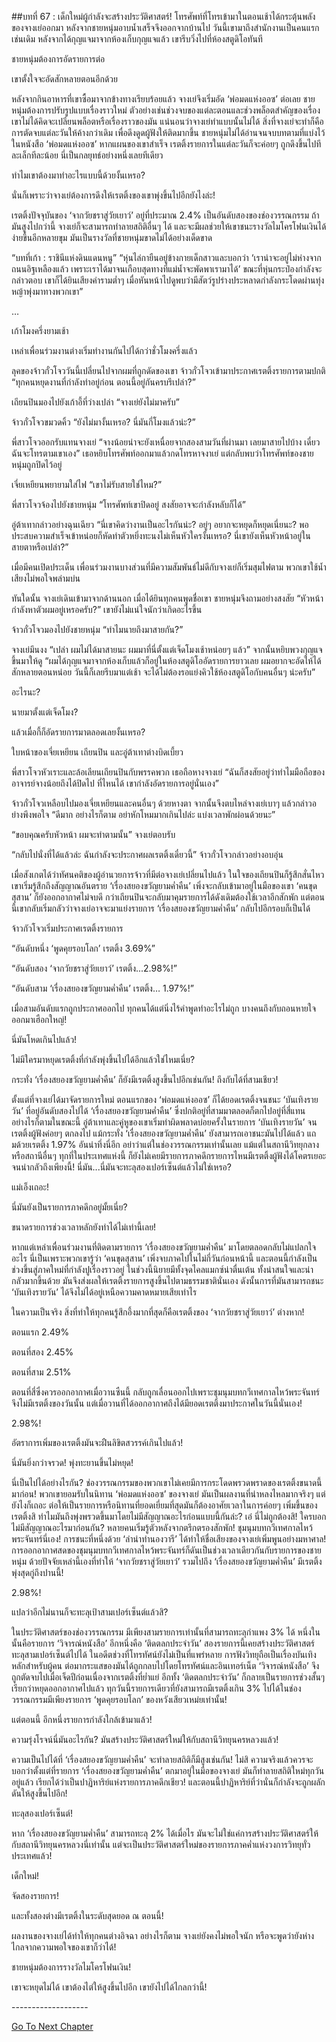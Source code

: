 ##บทที่ 67 : เด็กใหม่ผู้กำลังจะสร้างประวัติศาสตร์!
โทรศัพท์ที่โทรเข้ามาในตอนเช้าได้กระตุ้นพลังของจางเย่ออกมา หลังจากชายหนุ่มอาบน้ำเสร็จจึงออกจากบ้านไป วันนี้เขามาถึงสำนักงานเป็นคนแรกเช่นเดิม หลังจากได้กุญแจมาจากห้องเก็บกุญแจแล้ว เขารีบวิ่งไปที่ห้องสตูดิโอทันที

ชายหนุ่มต้องการอัดรายการต่อ

เขาตั้งใจจะอัดสักหลายตอนอีกด้วย

หลังจากกินอาหารที่เขาซื้อมาจากข้างทางเรียบร้อยแล้ว จางเย่จึงเริ่มอัด ‘พ่อมดแห่งออซ’ ต่อเลย ชายหนุ่มต้องการปรับรูปแบบเรื่องราวใหม่ ตัวอย่างเช่นช่วงจบของแต่ละตอนและช่วงพล็อตสำคัญของเรื่อง เขาไม่ได้คิดจะเปลี่ยนพล็อตหรือเรื่องราวของมัน แน่นอนว่าจางเย่ทำแบบนั้นไม่ได้ สิ่งที่จางเย่จะทำก็คือการตัดจบแต่ละวันให้ค้างกว่าเดิม เพื่อดึงดูดผู้ฟังให้ติดมากขึ้น ชายหนุ่มไม่ได้อ่านจนจบบทตามที่แบ่งไว้ในหนังสือ ‘พ่อมดแห่งออซ’ หากแผนของเขาสำเร็จ เรตติ้งรายการในแต่ละวันก็จะค่อยๆ ถูกดึงขึ้นไปทีละเล็กทีละน้อย นี่เป็นกลยุทธ์อย่างหนึ่งเลยทีเดียว

ทำไมเขาต้องมาทำอะไรแบบนี้ด้วยงั้นเหรอ?

นั่นก็เพราะว่าจางเย่ต้องการดึงให้เรตติ้งของเขาพุ่งขึ้นไปอีกยังไงล่ะ!

เรตติ้งปัจจุบันของ ‘จากวัยชราสู่วัยเยาว์’ อยู่ที่ประมาณ 2.4% เป็นอันดับสองของช่องวรรณกรรม ถ้ามันสูงไปกว่านี้ จางเย่ก็จะสามารถทำลายสถิติอื่นๆ ได้ และจะมีผลช่วยให้เขาชนะรางวัลไมโครโฟนเงินได้ง่ายขึ้นอีกหลายขุม มันเป็นรางวัลที่ชายหนุ่มขาดไม่ได้อย่างเด็ดขาด

“บทที่เก้า : ราชินีแห่งดินแดนหนู”
“หุ่นไล่กายืนอยู่ข้างกายเด็กสาวและบอกว่า ‘เราน่าจะอยู่ไม่ห่างจากถนนอิฐเหลืองแล้ว เพราะเราได้มาจนเกือบสุดทางที่แม่น้ำจะพัดพาเรามาได้’ ขณะที่หุ่นกระป๋องกำลังจะกล่าวตอบ เขาก็ได้ยินเสียงคำรามต่ำๆ เมื่อหันหน้าไปดูพบว่ามีสัตว์รูปร่างประหลาดกำลังกระโดดผ่านทุ่งหญ้าพุ่งมาทางพวกเขา”

…


เก้าโมงครึ่งยามเช้า

เหล่าเพื่อนร่วมงานต่างเริ่มทำงานกันไปได้กว่าชั่วโมงครึ่งแล้ว

ลุคของจ้าวกั๋วโจววันนี้เปลี่ยนไปจากผมที่ถูกดัดของเขา จ้าวกั๋วโจวเข้ามาประกาศเรตติ้งรายการตามปกติ “ทุกคนหยุดงานที่กำลังทำอยู่ก่อน ตอนนี้อยู่กันครบรึเปล่า?”

เถียนปินมองไปยังเก้าอี้ที่ว่างเปล่า “จางเย่ยังไม่มาครับ”

จ้าวกั๋วโจวขมวดคิ้ว “ยังไม่มางั้นเหรอ? นี่มันกี่โมงแล้วน่ะ?”

พี่สาวโจวออกรับแทนจางเย่ “จางน้อยน่าจะยังเหนื่อยจากสองสามวันที่ผ่านมา เลยมาสายไปบ้าง เดี๋ยวฉันจะโทรตามเขาเอง” เธอหยิบโทรศัพท์ออกมาแล้วกดโทรหาจงาเย่ แต่กลับพบว่าโทรศัพท์ของชายหนุ่มถูกปิดไว้อยู่

เจี่ยเหยียนพยายามใส่ไฟ “เขาไม่รับสายใช่ไหม?”

พี่สาวโจวจ้องไปยังชายหนุ่ม “โทรศัพท์เขาปิดอยู่ สงสัยอาจจะกำลังหลับก็ได้”

อู่ต้าเทากล่าวอย่างฉุนเฉียว “นี่เขาคิดว่างานเป็นอะไรกันน่ะ? อยู่ๆ อยากจะหยุดก็หยุดเนี่ยนะ? พอประสบความสำเร็จเข้าหน่อยก็หัดทำตัวหยิ่งทะนงไม่เห็นหัวใครงั้นเหรอ? นี่เขายังเห็นหัวหน้าอยู่ในสายตาหรือเปล่า?”

เมื่อมีคนเปิดประเด็น เพื่อนร่วมงานบางส่วนที่มีความสัมพันธ์ไม่ดีกับจางเย่ก็เริ่มสุมไฟตาม พวกเขาใช้น้ำเสียงไม่พอใจพล่ามบ่น

ทันใดนั้น จางเย่เดินเข้ามาจากด้านนอก เมื่อได้ยินทุกคนพูดชื่อเขา ชายหนุ่มจึงถามอย่างสงสัย “หัวหน้ากำลังหาตัวผมอยู่เหรอครับ?” เขายังไม่แน่ใจนักว่าเกิดอะไรขึ้น

จ้าวกั๋วโจวมองไปยังชายหนุ่ม “ทำไมนายถึงมาสายกัน?”

จางเย่มึนงง “เปล่า ผมไม่ได้มาสายนะ ผมมาที่นี่ตั้งแต่เจ็ดโมงเช้าหน่อยๆ แล้ว” จากนั้นหยิบพวงกุญแจขึ้นมาให้ดู “ผมได้กุญแจมาจากห้องเก็บแล้วก็อยู่ในห้องสตูดิโออัดรายการยาวเลย ผมอยากจะอัดให้ได้สักหลายตอนหน่อย วันนี้ก็เลยรีบมาแต่เช้า จะได้ไม่ต้องรอแย่งคิวใช้ห้องสตูดิโอกับคนอื่นๆ น่ะครับ”

อะไรนะ?

นายมาตั้งแต่เจ็ดโมง?

แล้วเมื่อกี้ก็อัดรายการมาตลอดเลยงั้นเหรอ?

ใบหน้าของเจี่ยเหยียน เถียนปิน และอู่ต้าเทาต่างบิดเบี้ยว

พี่สาวโจวหัวเราะและล้อเลียนเถียนปินกับพรรคพวก เธอถือหางจางเย่ “ฉันก็สงสัยอยู่ว่าทำไมมือถือของอาจารย์จางน้อยถึงได้ปิดไป ที่ไหนได้ เขากำลังอัดรายการอยู่นั่นเอง”

จ้าวกั๋วโจวเหลือบไปมองเจี่ยเหยียนและคนอื่นๆ ด้วยหางตา จากนั้นจึงตบไหล่จางเย่เบาๆ แล้วกล่าวอย่างพึงพอใจ “ดีมาก อย่างไรก็ตาม อย่าหักโหมมากเกินไปล่ะ แบ่งเวลาพักผ่อนด้วยนะ”

“ขอบคุณครับหัวหน้า ผมจะทำตามนั้น” จางเย่ตอบรับ

“กลับไปนั่งที่ได้แล้วล่ะ ฉันกำลังจะประกาศผลเรตติ้งเดี๋ยวนี้” จ้าวกั๋วโจวกล่าวอย่างอบอุ่น

เมื่อสังเกตได้ว่าทัศนคติของผู้อำนวยการจ้าวที่มีต่อจางเย่เปลี่ยนไปแล้ว ในใจของเถียนปินก็รู้สึกสั่นไหว เขาเริ่มรู้สึกถึงสัญญาณอันตราย ‘เรื่องสยองขวัญยามค่ำคืน’ เพิ่งจะกลับเข้ามาอยู่ในมือของเขา ‘คนขุดสุสาน’ ก็ยังออกอากาศไม่จบดี กว่าเถียนปินจะกลับมาคุมรายการได้ดังเดิมต้องใช้เวลาอีกสักพัก แต่ตอนนี้เขากลับเริ่มกลัวว่าจางเย่อาจจะมาแย่งรายการ ‘เรื่องสยองขวัญยามค่ำคืน’ กลับไปอีกรอบก็เป็นได้ 

จ้าวกัวโจวเริ่มประกาศเรตติ้งรายการ

“อันดับหนึ่ง ‘พูดคุยรอบโลก’ เรตติ้ง 3.69%”

“อันดับสอง ‘จากวัยชราสู่วัยเยาว์’ เรตติ้ง...2.98%!”

“อันดับสาม ‘เรื่องสยองขวัญยามค่ำคืน’ เรตติ้ง… 1.97%!”

เมื่อสามอันดับแรกถูกประกาศออกไป ทุกคนได้แต่นิ่งไร้คำพูดทำอะไรไม่ถูก บางคนถึงกับถอนหายใจออกมาเฮือกใหญ่!

นี่มันโหดเกินไปแล้ว!

ไม่มีใครมาหยุดเรตติ้งที่กำลังพุ่งขึ้นไปได้อีกแล้วใช่ไหมเนี่ย?

กระทั่ง ‘เรื่องสยองขวัญยามค่ำคืน’ ก็ยังมีเรตติ้งสูงขึ้นไปอีกเช่นกัน! ถึงกับได้ที่สามเชียว!

ตั้งแต่ที่จางเย่ได้มาจัดรายการใหม่ ตอนแรกของ ‘พ่อมดแห่งออซ’ ก็ได้ยอดเรตติ้งจนชนะ ‘บันเทิงรายวัน’ ที่อยู่อันดับสองไปได้ ‘เรื่องสยองขวัญยามค่ำคืน’ ซึ่งปกติอยู่ที่สามมาตลอดก็ตกไปอยู่ที่สี่แทน อย่างไรก็ตามในขณะนี้ อู่ต้าเทาและคู่หูของเขาเริ่มทำผิดพลาดบ่อยครั้งในรายการ ‘บันเทิงรายวัน’ จนเรตติ้งผู้ฟังค่อยๆ ตกลงไป แม้กระทั่ง ‘เรื่องสยองขวัญยามค่ำคืน’ ยังสามารถเอาชนะมันไปได้แล้ว แถมด้วยเรตติ้ง 1.97% อันน่าทึ่งนี่อีก อย่าว่าแต่ในช่องวรรณกรรมเท่านั้นเลย แม้แต่ในสถานีวิทยุกลางหรือสถานีอื่นๆ ทุกที่ในประเทศแห่งนี้ ก็ยังไม่เคยมีรายการภาคดึกรายการไหนมีเรตติ้งผู้ฟังได้โคตรเยอะจนน่ากลัวถึงเพียงนี้! นี่มัน...นี่มันจะทะลุสองเปอร์เซ็นต์แล้วไม่ใช่เหรอ? 

แม่เอ็งเถอะ!

นี่มันยังเป็นรายการภาคดึกอยู่มั้ยเนี่ย?

ขนาดรายการช่วงเวลาหลักยังทำได้ไม่เท่านี้เลย!

หากแต่เหล่าเพื่อนร่วมงานที่ติดตามรายการ ‘เรื่องสยองขวัญยามค่ำคืน’ มาโดยตลอดกลับไม่แปลกใจอะไร นี่เป็นเพราะพวกเขารู้ว่า ‘คนขุดสุสาน’ เพิ่งจบภาคไปในไม่กี่วันก่อนหน้านี้ และตอนนี้กำลังเป็นช่วงขึ้นสู่ภาคใหม่ที่กำลังปูเรื่องราวอยู่ ในช่วงนี้นิยายมีทั้งจุดไคลแมกซ์น่าตื่นเต้น ทั้งน่าสนใจและน่ากลัวมากขึ้นด้วย มันจึงส่งผลให้เรตติ้งรายการสูงขึ้นไปตามธรรมชาตินั่นเอง ดังนั้นการที่มันสามารถชนะ ‘บันเทิงรายวัน’ ได้จึงไม่ได้อยู่เหนือความคาดหมายเสียเท่าไร

ในความเป็นจริง สิ่งที่ทำให้ทุกคนรู้สึกอึ้งมากที่สุดก็คือเรตติ้งของ ‘จากวัยชราสู่วัยเยาว์’ ต่างหาก!

ตอนแรก 2.49%

ตอนที่สอง 2.45%

ตอนที่สาม 2.51%

ตอนที่สี่ซึ่งควรออกอากาศเมื่อวานซืนนี้ กลับถูกเลื่อนออกไปเพราะชุมนุมบทกวีเทศกาลไหว้พระจันทร์ จึงไม่มีเรตติ้งของวันนั้น แต่เมื่อวานที่ได้ออกอากาศถึงได้มียอดเรตติ้งมาประกาศในวันนี้นั่นเอง!

2.98%!

อัตราการเพิ่มของเรตติ้งมันจะฝืนลิขิตสวรรค์เกินไปแล้ว!

นี่มันยิ่งกว่าจรวด! พุ่งทะยานขึ้นไม่หยุด!

นี่เป็นไปได้อย่างไรกัน? ช่องวรรณกรรมของพวกเขาไม่เคยมีการกระโดดพรวดพราดของเรตติ้งขนาดนี้มาก่อน! พวกเขายอมรับในนิทาน ‘พ่อมดแห่งออซ’ ของจางเย่ มันเป็นผลงานที่น่าหลงไหลมากจริงๆ แต่ยังไงก็เถอะ ต่อให้เป็นรายการหรือนิทานที่ยอดเยี่ยมที่สุดมันก็ต้องอาศัยเวลาในการค่อยๆ เพิ่มขึ้นของเรตติ้งสิ ทำไมมันถึงพุ่งพรวดขึ้นมาโดยไม่มีสัญญาณอะไรก่อนแบบนี้กันล่ะ? เอ๋ นี่ไม่ถูกต้องสิ! ใครบอกไม่มีสัญญาณอะไรมาก่อนกัน? หลายคนเริ่มรู้ตัวหลังจากตรึกตรองสักพัก! ชุมนุมบทกวีเทศกาลไหว้พระจันทร์นี่เอง! การชนะที่หนึ่งด้วย ‘ลำนำทำนองวารี’ ได้ทำให้ชื่อเสียงของจางเย่เพิ่มพูนอย่างมหาศาล! การออกอากาศสดของชุมนุมบทกวีเทศกาลไหว้พระจันทร์ก็ดันเป็นช่วงเวลาเดียวกันกับรายการของชายหนุ่ม ด้วยปัจจัยเหล่านี้เองที่ทำให้ ‘จากวัยชราสู่วัยเยาว์’ รวมไปถึง ‘เรื่องสยองขวัญยามค่ำคืน’ มีเรตติ้งพุ่งสุดกู่ถึงปานนี้! 

2.98%!

แปลว่าอีกไม่นานก็จะทะลุเป้าสามเปอร์เซ็นต์แล้วสิ?

ในประวัติศาสตร์ของช่องวรรณกรรม มีเพียงสามรายการเท่านั้นที่สามารถทะลุกำแพง 3% ได้ หนึ่งในนั้นคือรายการ ‘วิจารณ์หนังสือ’ อีกหนึ่งคือ ‘ติดตลกประจำวัน’ สองรายการนี้เคยสร้างประวัติศาสตร์ทะลุสามเปอร์เซ็นต์ไปได้ ในอดีตช่วงที่โทรทัศน์ยังไม่เป็นที่แพร่หลาย การฟังวิทยุถือเป็นเรื่องบันเทิงหลักสำหรับผู้คน ต่อมากระแสของมันได้ถูกกลบไปโดยโทรทัศน์และอินเทอร์เน็ต ‘วิจารณ์หนังสือ’ จึงถูกตัดจบไปเมื่อเจ็ดปีก่อนเนื่องจากเรตติ้งที่ย่ำแย่ อีกทั้ง ‘ติดตลกประจำวัน’ ก็กลายเป็นรายการช่วงสั้นๆ เรียกว่าหยุดออกอากาศไปแล้ว ทุกวันนี้รายการเดียวที่ยังสามารถมีเรตติ้งเกิน 3% ไปได้ในช่องวรรณกรรมมีเพียงรายการ ‘พูดคุยรอบโลก’ ของหวังเสียวเหม่ยเท่านั้น!

แต่ตอนนี้ อีกหนึ่งรายการกำลังใกล้เข้ามาแล้ว!

ความรุ่งโรจน์นี่มันอะไรกัน? มันสร้างประวัติศาสตร์ใหม่ให้กับสถานีวิทยุนครหลวงแล้ว!

ความเป็นไปได้ที่ ‘เรื่องสยองขวัญยามค่ำคืน’ จะทำลายสถิติก็มีสูงเช่นกัน! ไม่สิ ความจริงแล้วควรจะบอกว่าตั้งแต่ที่รายการ ‘เรื่องสยองขวัญยามค่ำคืน’ ตกมาอยู่ในมือของจางเย่ มันก็ทำลายสถิติใหม่ทุกวันอยู่แล้ว เรียกได้ว่าเป็นปาฏิหาริย์แห่งรายการภาคดึกเชียว! และตอนนี้ปาฏิหาริย์ที่ว่านั่นก็กำลังจะถูกผลักดันให้สูงขึ้นไปอีก!

ทะลุสองเปอร์เซ็นต์!

หาก ‘เรื่องสยองขวัญยามค่ำคืน’ สามารถทะลุ 2% ได้เมื่อไร มันจะไม่ใช่แค่การสร้างประวัติศาสตร์ให้กับสถานีวิทยุนครหลวงนี่เท่านั้น แต่จะเป็นประวัติศาสตร์ใหม่ของรายการภาคค่ำแห่งวงการวิทยุทั่วประเทศแล้ว!

เด็กใหม่!

จัดสองรายการ!

และทั้งสองต่างมีเรตติ้งในระดับสุดยอด ณ ตอนนี้!

ผลงานของจางเย่ได้ทำให้ทุกคนต่างอิจฉา อย่างไรก็ตาม จางเย่ยังคงไม่พอใจนัก หรือจะพูดว่ายังห่างไกลจากความพอใจของเขาก็ว่าได้!

ชายหนุ่มต้องการรางวัลไมโครโฟนเงิน!

เขาจะหยุดไม่ได้ เขาต้องไต่ให้สูงขึ้นไปอีก เขายังไปได้ไกลกว่านี้!

-*-*-*-*-*-*-*-*-*-*-*-*-*-*-*-*-*-*-


[Go To Next Chapter]( ./69.md)